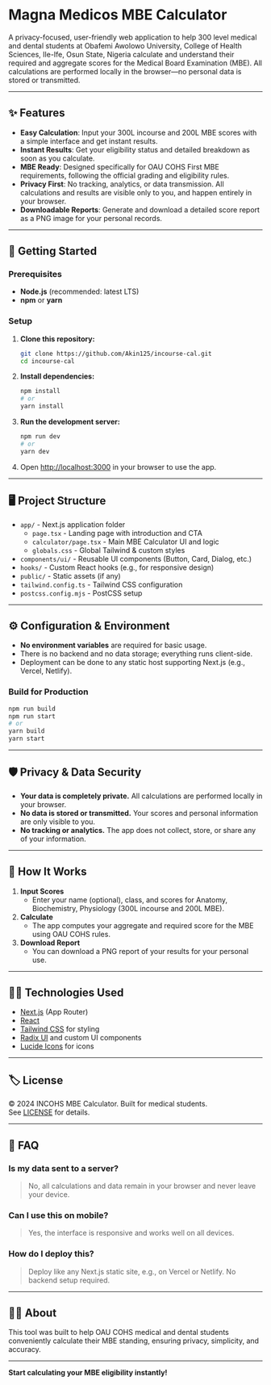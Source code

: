 # Magna Medicos MBE Calculator

A privacy-focused, user-friendly web application to help 300 level medical and dental students at Obafemi Awolowo University, College of Health Sciences, Ile-Ife, Osun State, Nigeria calculate and understand their required  and aggregate scores for the Medical Board Examination (MBE). All calculations are performed locally in the browser—no personal data is stored or transmitted.

---

## ✨ Features

- **Easy Calculation**: Input your 300L incourse and 200L MBE scores with a simple interface and get instant results.
- **Instant Results**: Get your eligibility status and detailed breakdown as soon as you calculate.
- **MBE Ready**: Designed specifically for OAU COHS First MBE requirements, following the official grading and eligibility rules.
- **Privacy First**: No tracking, analytics, or data transmission. All calculations and results are visible only to you, and happen entirely in your browser.
- **Downloadable Reports**: Generate and download a detailed score report as a PNG image for your personal records.

---

## 🚀 Getting Started

### Prerequisites

- **Node.js** (recommended: latest LTS)
- **npm** or **yarn**

### Setup

1. **Clone this repository:**

   ```bash
   git clone https://github.com/Akin125/incourse-cal.git
   cd incourse-cal
   ```

2. **Install dependencies:**

   ```bash
   npm install
   # or
   yarn install
   ```

3. **Run the development server:**

   ```bash
   npm run dev
   # or
   yarn dev
   ```

4. Open [http://localhost:3000](http://localhost:3000) in your browser to use the app.

---

## 🖥️ Project Structure

- `app/` - Next.js application folder
  - `page.tsx` - Landing page with introduction and CTA
  - `calculator/page.tsx` - Main MBE Calculator UI and logic
  - `globals.css` - Global Tailwind & custom styles
- `components/ui/` - Reusable UI components (Button, Card, Dialog, etc.)
- `hooks/` - Custom React hooks (e.g., for responsive design)
- `public/` - Static assets (if any)
- `tailwind.config.ts` - Tailwind CSS configuration
- `postcss.config.mjs` - PostCSS setup

---

## ⚙️ Configuration & Environment

- **No environment variables** are required for basic usage.
- There is no backend and no data storage; everything runs client-side.
- Deployment can be done to any static host supporting Next.js (e.g., Vercel, Netlify).

### Build for Production

```bash
npm run build
npm run start
# or
yarn build
yarn start
```

---

## 🛡️ Privacy & Data Security

- **Your data is completely private.** All calculations are performed locally in your browser.
- **No data is stored or transmitted.** Your scores and personal information are only visible to you.
- **No tracking or analytics.** The app does not collect, store, or share any of your information.

---

## 📄 How It Works

1. **Input Scores**
   - Enter your name (optional), class, and scores for Anatomy, Biochemistry, Physiology (300L incourse and 200L MBE).
2. **Calculate**
   - The app computes your aggregate and required score for the MBE using OAU COHS rules.
3. **Download Report**
   - You can download a PNG report of your results for your personal use.

---

## 🧑‍💻 Technologies Used

- [Next.js](https://nextjs.org/) (App Router)
- [React](https://react.dev/)
- [Tailwind CSS](https://tailwindcss.com/) for styling
- [Radix UI](https://www.radix-ui.com/) and custom UI components
- [Lucide Icons](https://lucide.dev/) for icons

---

## 🏷️ License

&copy; 2024 INCOHS MBE Calculator. Built for medical students.  
See [LICENSE](LICENSE) for details.

---

## 🙋 FAQ

### Is my data sent to a server?

> No, all calculations and data remain in your browser and never leave your device.

### Can I use this on mobile?

> Yes, the interface is responsive and works well on all devices.

### How do I deploy this?

> Deploy like any Next.js static site, e.g., on Vercel or Netlify. No backend setup required.

---

## 👨‍⚕️ About

This tool was built to help OAU COHS medical and dental students conveniently calculate their MBE standing, ensuring privacy, simplicity, and accuracy.

---

**Start calculating your MBE eligibility instantly!**
